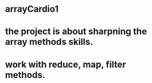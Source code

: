 # arrayCardio1
# the project is about sharpning the array methods skills.
# work with reduce, map, filter methods.
